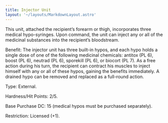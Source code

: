 ```yaml
---
title: Injector Unit
layout: '~/layouts/MarkdownLayout.astro'
---
```

This unit, attached the recipient’s forearm or thigh, incorporates three
medical hypo-syringes. Upon command, the unit can inject any or all of the
medicinal substances into the recipient’s bloodstream.

Benefit: The injector unit has three built-in hypos, and each hypo holds a
single dose of one of the following medicinal chemicals: antitox (PL 6), boost
(PL 6), neutrad (PL 6), sporekill (PL 6), or biocort (PL 7). As a free action
during his turn, the recipient can contract his muscles to inject himself with
any or all of these hypos, gaining the benefits immediately. A drained hypo
can be removed and replaced as a full-round action.

Type: External.

Hardness/Hit Points: 2/5.

Base Purchase DC: 15 (medical hypos must be purchased separately).

Restriction: Licensed (+1).


